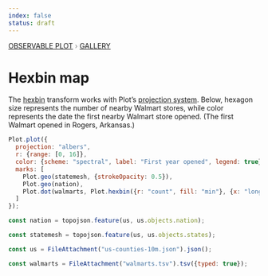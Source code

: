 ```yaml
---
index: false
status: draft
---
```


<div style="color: grey; font: 13px/25.5px var(--sans-serif); text-transform: uppercase;"><h1 style="display: none;">Plot: Hexbin map</h1><a href="/plot">Observable Plot</a> › <a href="/@observablehq/plot-gallery">Gallery</a></div>

# Hexbin map

The [hexbin](https://observablehq.com/plot/transforms/hexbin) transform works with Plot’s [projection system](https://observablehq.com/plot/features/projections). Below, hexagon size represents the number of nearby Walmart stores, while color represents the date the first nearby Walmart store opened. (The first Walmart opened in Rogers, Arkansas.)

```js echo
Plot.plot({
  projection: "albers",
  r: {range: [0, 16]},
  color: {scheme: "spectral", label: "First year opened", legend: true},
  marks: [
    Plot.geo(statemesh, {strokeOpacity: 0.5}),
    Plot.geo(nation),
    Plot.dot(walmarts, Plot.hexbin({r: "count", fill: "min"}, {x: "longitude", y: "latitude", fill: "date"}))
  ]
});
```

```js echo
const nation = topojson.feature(us, us.objects.nation);
```

```js echo
const statemesh = topojson.feature(us, us.objects.states);
```

```js echo
const us = FileAttachment("us-counties-10m.json").json();
```

```js echo
const walmarts = FileAttachment("walmarts.tsv").tsv({typed: true});
```
